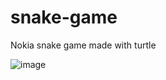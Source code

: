 # snake-game
Nokia snake game made with turtle

![image](https://user-images.githubusercontent.com/86293067/162051808-f79df7ff-8a24-4356-841a-fb9a9e67d4f7.png)


